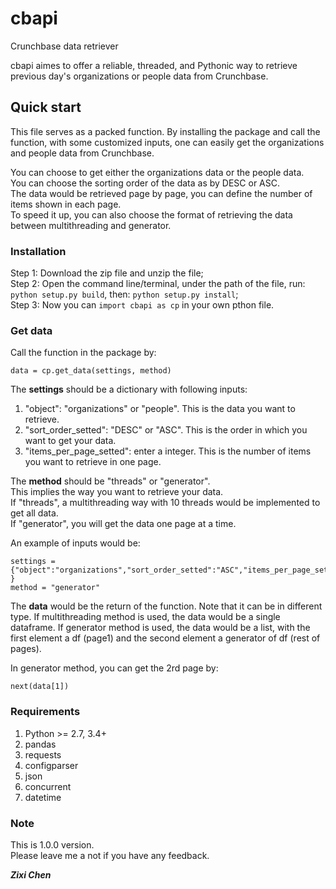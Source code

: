 # cbapi
Crunchbase data retriever

cbapi aimes to offer a reliable, threaded, and Pythonic way to retrieve previous day's organizations or people data from Crunchbase. 

## Quick start

This file serves as a packed function. By installing the package and call the function, with some customized inputs, one can easily get the organizations and people data from Crunchbase.  
  
You can choose to get either the organizations data or the people data.  
You can choose the sorting order of the data as by DESC or ASC.  
The data would be retrieved page by page, you can define the number of items shown in each page.  
To speed it up, you can also choose the format of retrieving the data between multithreading and generator.  

### Installation
  
Step 1: Download the zip file and unzip the file;  
Step 2: Open the command line/terminal, under the path of the file, run: ```python setup.py build```, then: ```python setup.py install```;  
Step 3: Now you can ```import cbapi as cp``` in your own pthon file.  

### Get data  
  
Call the function in the package by:  
```  
data = cp.get_data(settings, method)  
```  
  
The **settings** should be a dictionary with following inputs:  
1) "object": "organizations" or "people". This is the data you want to retrieve.  
2) "sort_order_setted": "DESC" or "ASC". This is the order in which you want to get your data.  
3) "items_per_page_setted": enter a integer. This is the number of items you want to retrieve in one page.  
  
The **method** should be "threads" or "generator".  
This implies the way you want to retrieve your data.   
If "threads", a multithreading way with 10 threads would be implemented to get all data.  
If "generator", you will get the data one page at a time.  

An example of inputs would be:  
```
settings = {"object":"organizations","sort_order_setted":"ASC","items_per_page_setted":80 }
method = "generator"
```  
  
The **data** would be the return of the function. Note that it can be in different type. If multithreading method is used, the data would be a single dataframe. If generator method is used, the data would be a list, with the first element a df (page1) and the second element a generator of df (rest of pages).  
  
In generator method, you can get the 2rd page by:  
```  
next(data[1])  
```  
  
### Requirements  
  
1) Python >= 2.7, 3.4+  
2) pandas  
3) requests  
4) configparser  
5) json  
6) concurrent  
7) datetime  
  
### Note  
  
This is 1.0.0 version.  
Please leave me a not if you have any feedback.  
  
***Zixi Chen***
